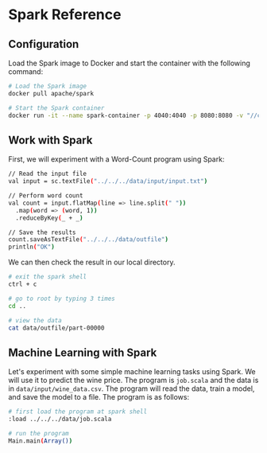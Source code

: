 # Spark Reference

## Configuration


Load the Spark image to Docker and start the container with the following command:

```bash
# Load the Spark image
docker pull apache/spark

# Start the Spark container
docker run -it --name spark-container -p 4040:4040 -p 8080:8080 -v "//c/Users/Khor Kean Teng/Downloads/MDS Git Sem 2/wqd7007/docker/spark:/data" apache/spark bash
```

## Work with Spark

First, we will experiment with a Word-Count program using Spark:

```bash
// Read the input file
val input = sc.textFile("../../../data/input/input.txt")

// Perform word count
val count = input.flatMap(line => line.split(" "))
  .map(word => (word, 1))
  .reduceByKey(_ + _)

// Save the results
count.saveAsTextFile("../../../data/outfile")
println("OK")
```

We can then check the result in our local directory. 

```bash
# exit the spark shell
ctrl + c

# go to root by typing 3 times
cd ..

# view the data
cat data/outfile/part-00000
```

## Machine Learning with Spark

Let's experiment with some simple machine learning tasks using Spark. We will use it to predict the wine price. The program is `job.scala` and the data is in `data/input/wine_data.csv`. The program will read the data, train a model, and save the model to a file. The program is as follows:

```bash
# first load the program at spark shell
:load ../../../data/job.scala

# run the program
Main.main(Array())
```